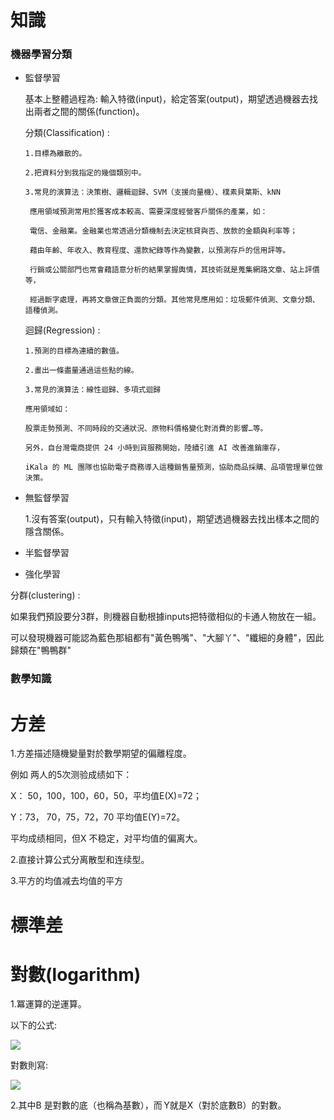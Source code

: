 # 知識

### 機器學習分類

- 監督學習

  基本上整體過程為: 輸入特徵(input)，給定答案(output)，期望透過機器去找出兩者之間的關係(function)。

  分類(Classification) :
  
      1.目標為離散的。

      2.把資料分到我指定的幾個類別中。

      3.常見的演算法：決策樹、邏輯迴歸、SVM（支援向量機）、樸素貝葉斯、kNN

       應用領域預測常用於獲客成本較高、需要深度經營客戶關係的產業，如：

       電信、金融業。金融業也常透過分類機制去決定核貸與否、放款的金額與利率等；
       
       藉由年齡、年收入、教育程度、還款紀錄等作為變數，以預測存戶的信用評等。

       行銷或公關部門也常會藉語意分析的結果掌握輿情，其技術就是蒐集網路文章、站上評價等，
       
       經過斷字處理，再將文章做正負面的分類。其他常見應用如：垃圾郵件偵測、文章分類、語種偵測。
    
  
  迴歸(Regression) : 
  
      1.預測的目標為連續的數值。

      2.畫出一條盡量通過這些點的線。

      3.常見的演算法：線性迴歸、多項式迴歸

      應用領域如：

      股票走勢預測、不同時段的交通狀況、原物料價格變化對消費的影響…等。

      另外，自台灣電商提供 24 小時到貨服務開始，陸續引進 AI 改善進銷庫存，

      iKala 的 ML 團隊也協助電子商務導入這種銷售量預測，協助商品採購、品項管理單位做決策。
    
    

- 無監督學習
  
  1.沒有答案(output)，只有輸入特徵(input)，期望透過機器去找出樣本之間的隱含關係。

    

- 半監督學習

- 強化學習
 
 分群(clustering) :
 
 如果我們預設要分3群，則機器自動根據inputs把特徵相似的卡通人物放在一組。
 
 可以發現機器可能認為藍色那組都有"黃色鴨嘴"、"大腳丫"、"纖細的身體"，因此歸類在"鴨鴨群"
 
 
### 數學知識

# 方差

  1.方差描述隨機變量對於數學期望的偏離程度。

  例如 两人的5次测验成绩如下：

  X： 50，100，100，60，50，平均值E(X)=72；

  Y：73， 70，75，72，70 平均值E(Y)=72。

  平均成绩相同，但X 不稳定，对平均值的偏离大。

  2.直接计算公式分离散型和连续型。

  3.平方的均值减去均值的平方
    
# 標準差   

# 對數(logarithm)

  1.冪運算的逆運算。

   以下的公式:
  
   <img src="http://chart.googleapis.com/chart?cht=tx&chl= X = B^2" style="border:none;">

   對數則寫:

   <img src="http://chart.googleapis.com/chart?cht=tx&chl= Y = \log_{B}X" style="border:none;">

  2.其中B 是對數的底（也稱為基數），而 Y就是X（對於底數B）的對數。
